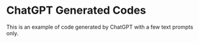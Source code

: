 # ChatGPT Generated Codes
This is an example of code generated by ChatGPT with a few text prompts only.

